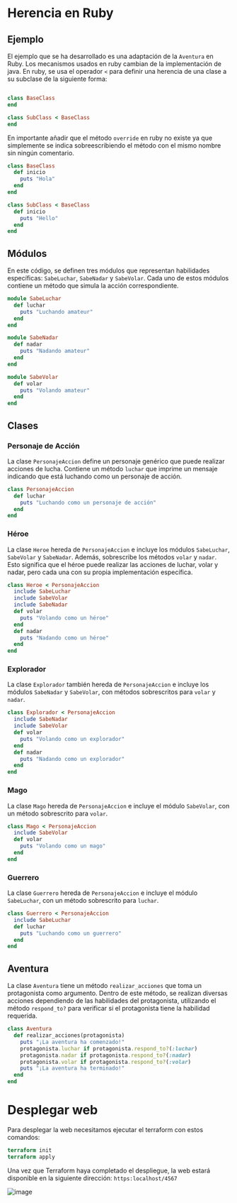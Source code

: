 # Herencia en Ruby

## Ejemplo

El ejemplo que se ha desarrollado es una adaptación de la `Aventura` en Ruby. Los mecanismos usados en ruby cambian de la implementación de java. 
En ruby, se usa  el operador `<` para definir una herencia de una clase a su subclase de la siguiente forma:
```ruby

class BaseClass
end

class SubClass < BaseClass
end
```
En importante añadir que el método `override` en ruby no existe ya que simplemente se indica sobreescribiendo el método con el mismo nombre sin ningún comentario.
```ruby
class BaseClass
  def inicio
    puts "Hola"
  end
end

class SubClass < BaseClass
  def inicio
    puts "Hello"
  end
end
```


## Módulos

En este código, se definen tres módulos que representan habilidades específicas: `SabeLuchar`, `SabeNadar` y `SabeVolar`. Cada uno de estos módulos contiene un método que simula la acción correspondiente.
```ruby
module SabeLuchar
  def luchar
    puts "Luchando amateur"
  end
end

module SabeNadar
  def nadar
    puts "Nadando amateur"
  end
end

module SabeVolar
  def volar
    puts "Volando amateur"
  end
end
```

## Clases

### Personaje de Acción

La clase `PersonajeAccion` define un personaje genérico que puede realizar acciones de lucha. Contiene un método `luchar` que imprime un mensaje indicando que está luchando como un personaje de acción.
```ruby
class PersonajeAccion
  def luchar
    puts "Luchando como un personaje de acción"
  end
end
```

### Héroe

La clase `Heroe` hereda de `PersonajeAccion` e incluye los módulos `SabeLuchar`, `SabeVolar` y `SabeNadar`. Además, sobrescribe los métodos `volar` y `nadar`. Esto significa que el héroe puede realizar las acciones de luchar, volar y nadar, pero cada una con su propia implementación específica.

```ruby
class Heroe < PersonajeAccion
  include SabeLuchar
  include SabeVolar
  include SabeNadar
  def volar
    puts "Volando como un héroe"
  end
  def nadar
    puts "Nadando como un héroe"
  end
end
```

### Explorador

La clase `Explorador` también hereda de `PersonajeAccion` e incluye los módulos `SabeNadar` y `SabeVolar`, con métodos sobrescritos para `volar` y `nadar`.
```ruby
class Explorador < PersonajeAccion
  include SabeNadar
  include SabeVolar
  def volar
    puts "Volando como un explorador"
  end
  def nadar
    puts "Nadando como un explorador"
  end
end
```

### Mago

La clase `Mago` hereda de `PersonajeAccion` e incluye el módulo `SabeVolar`, con un método sobrescrito para `volar`.
```ruby
class Mago < PersonajeAccion
  include SabeVolar
  def volar
    puts "Volando como un mago"
  end
end
```

### Guerrero

La clase `Guerrero` hereda de `PersonajeAccion` e incluye el módulo `SabeLuchar`, con un método sobrescrito para `luchar`.
```ruby
class Guerrero < PersonajeAccion
  include SabeLuchar
  def luchar
    puts "Luchando como un guerrero"
  end
end
```

## Aventura

La clase `Aventura` tiene un método `realizar_acciones` que toma un protagonista como argumento. Dentro de este método, se realizan diversas acciones dependiendo de las habilidades del protagonista, utilizando el método `respond_to?` para verificar si el protagonista tiene la habilidad requerida.
```ruby
class Aventura
  def realizar_acciones(protagonista)
    puts "¡La aventura ha comenzado!"
    protagonista.luchar if protagonista.respond_to?(:luchar)
    protagonista.nadar if protagonista.respond_to?(:nadar)
    protagonista.volar if protagonista.respond_to?(:volar)
    puts "¡La aventura ha terminado!"
  end
end
```
# Desplegar web 
Para desplegar la web necesitamos ejecutar el terraform con estos comandos:
```terraform
terraform init
terraform apply
```
Una vez que Terraform haya completado el despliegue, la web estará disponible en la siguiente dirección:
`https:localhost/4567`

![image](https://github.com/martaajonees/impl-24/assets/100365874/693b005e-88a2-4232-81a3-82d536ea8c84)
